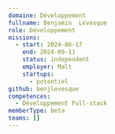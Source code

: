 ```yaml
---
domaine: Développement
fullname: Benjamin  Levesque
role: Développement
missions:
  - start: 2024-06-17
    end: 2024-09-11
    status: independent
    employer: Malt
    startups:
      - potentiel
github: benjlevesque
competences:
  - Développement Full-stack
memberType: beta
teams: []
---
```

